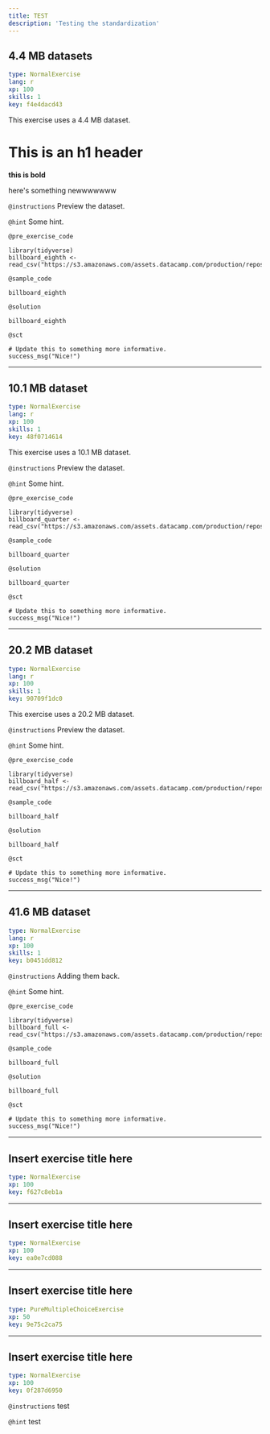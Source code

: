 ```yaml
---
title: TEST
description: 'Testing the standardization'
---
```


## 4.4 MB datasets

```yaml
type: NormalExercise 
lang: r
xp: 100 
skills: 1
key: f4e4dacd43   
```


This exercise uses a 4.4 MB dataset.

# This is an h1 header

**this is bold**

here's something newwwwwww


`@instructions`
Preview the dataset.

`@hint`
Some hint.

`@pre_exercise_code`
```{r}
library(tidyverse)
billboard_eighth <- read_csv("https://s3.amazonaws.com/assets.datacamp.com/production/repositories/3140/datasets/billboard_eighth.csv")
```
`@sample_code`
```{r}
billboard_eighth
```
`@solution`
```{r}
billboard_eighth
```
`@sct`
```{r}
# Update this to something more informative.
success_msg("Nice!")
```
---

## 10.1 MB dataset

```yaml
type: NormalExercise 
lang: r
xp: 100 
skills: 1
key: 48f0714614   
```


This exercise uses a 10.1 MB dataset.


`@instructions`
Preview the dataset.

`@hint`
Some hint.

`@pre_exercise_code`
```{r}
library(tidyverse)
billboard_quarter <- read_csv("https://s3.amazonaws.com/assets.datacamp.com/production/repositories/3140/datasets/billboard_quarter.csv")
```
`@sample_code`
```{r}
billboard_quarter
```
`@solution`
```{r}
billboard_quarter
```
`@sct`
```{r}
# Update this to something more informative.
success_msg("Nice!")
```
---

## 20.2 MB dataset

```yaml
type: NormalExercise 
lang: r
xp: 100 
skills: 1
key: 90709f1dc0   
```


This exercise uses a 20.2 MB dataset.


`@instructions`
Preview the dataset.

`@hint`
Some hint.

`@pre_exercise_code`
```{r}
library(tidyverse)
billboard_half <- read_csv("https://s3.amazonaws.com/assets.datacamp.com/production/repositories/3140/datasets/billboard_half.csv")
```
`@sample_code`
```{r}
billboard_half
```
`@solution`
```{r}
billboard_half
```
`@sct`
```{r}
# Update this to something more informative.
success_msg("Nice!")
```
---

## 41.6 MB dataset

```yaml
type: NormalExercise 
lang: r
xp: 100 
skills: 1
key: b0451dd812   
```





`@instructions`
Adding them back.

`@hint`
Some hint.

`@pre_exercise_code`
```{r}
library(tidyverse)
billboard_full <- read_csv("https://s3.amazonaws.com/assets.datacamp.com/production/repositories/3140/datasets/billboard_full.csv")
```
`@sample_code`
```{r}
billboard_full
```
`@solution`
```{r}
billboard_full
```
`@sct`
```{r}
# Update this to something more informative.
success_msg("Nice!")
```
---

## Insert exercise title here

```yaml
type: NormalExercise 
xp: 100 
key: f627c8eb1a   
```





---

## Insert exercise title here

```yaml
type: NormalExercise 
xp: 100 
key: ea0e7cd088   
```





---

## Insert exercise title here

```yaml
type: PureMultipleChoiceExercise 
xp: 50 
key: 9e75c2ca75   
```





---

## Insert exercise title here

```yaml
type: NormalExercise 
xp: 100 
key: 0f287d6950   
```





`@instructions`
test

`@hint`
test
